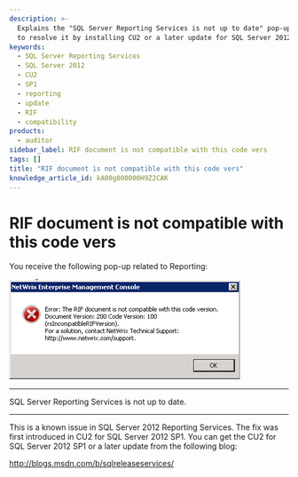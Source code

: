 ```yaml
---
description: >-
  Explains the "SQL Server Reporting Services is not up to date" pop-up and how
  to resolve it by installing CU2 or a later update for SQL Server 2012 SP1.
keywords:
  - SQL Server Reporting Services
  - SQL Server 2012
  - CU2
  - SP1
  - reporting
  - update
  - RIF
  - compatibility
products:
  - auditor
sidebar_label: RIF document is not compatible with this code vers
tags: []
title: "RIF document is not compatible with this code vers"
knowledge_article_id: kA00g000000H9Z2CAK
---
```


# RIF document is not compatible with this code vers

You receive the following pop-up related to Reporting:

![User-added image](images/ka04u000000HcS3_0EM700000005HCR.png)

---

SQL Server Reporting Services is not up to date.

---

This is a known issue in SQL Server 2012 Reporting Services. The fix was first introduced in CU2 for SQL Server 2012 SP1. You can get the CU2 for SQL Server 2012 SP1 or a later update from the following blog:

http://blogs.msdn.com/b/sqlreleaseservices/
